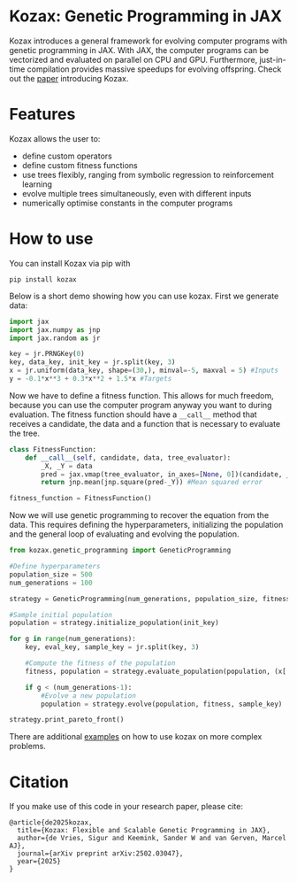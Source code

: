 # Kozax: Genetic Programming in JAX
Kozax introduces a general framework for evolving computer programs with genetic programming in JAX. With JAX, the computer programs can be vectorized and evaluated on parallel on CPU and GPU. Furthermore, just-in-time compilation provides massive speedups for evolving offspring. Check out the [paper](https://arxiv.org/abs/2502.03047) introducing Kozax.

# Features
Kozax allows the user to:
- define custom operators
- define custom fitness functions
- use trees flexibly, ranging from symbolic regression to reinforcement learning
- evolve multiple trees simultaneously, even with different inputs
- numerically optimise constants in the computer programs

# How to use
You can install Kozax via pip with
```
pip install kozax
```

Below is a short demo showing how you can use kozax. First we generate data:
```python
import jax
import jax.numpy as jnp
import jax.random as jr

key = jr.PRNGKey(0)
key, data_key, init_key = jr.split(key, 3)
x = jr.uniform(data_key, shape=(30,), minval=-5, maxval = 5) #Inputs
y = -0.1*x**3 + 0.3*x**2 + 1.5*x #Targets
```

Now we have to define a fitness function. This allows for much freedom, because you can use the computer program anyway you want to during evaluation. The fitness function should have a `__call__` method that receives a candidate, the data and a function that is necessary to evaluate the tree.
```python
class FitnessFunction:
    def __call__(self, candidate, data, tree_evaluator):
        _X, _Y = data
        pred = jax.vmap(tree_evaluator, in_axes=[None, 0])(candidate, _X)
        return jnp.mean(jnp.square(pred-_Y)) #Mean squared error

fitness_function = FitnessFunction()
```

Now we will use genetic programming to recover the equation from the data. This requires defining the hyperparameters, initializing the population and the general loop of evaluating and evolving the population.
```python
from kozax.genetic_programming import GeneticProgramming

#Define hyperparameters
population_size = 500
num_generations = 100

strategy = GeneticProgramming(num_generations, population_size, fitness_function)

#Sample initial population
population = strategy.initialize_population(init_key)

for g in range(num_generations):
    key, eval_key, sample_key = jr.split(key, 3)

    #Compute the fitness of the population
    fitness, population = strategy.evaluate_population(population, (x[:,None], y[:,None]), eval_key)

    if g < (num_generations-1):
        #Evolve a new population
        population = strategy.evolve(population, fitness, sample_key)

strategy.print_pareto_front()
```

There are additional [examples](https://github.com/sdevries0/kozax/tree/main/examples) on how to use kozax on more complex problems.


# Citation
If you make use of this code in your research paper, please cite:
```
@article{de2025kozax,
  title={Kozax: Flexible and Scalable Genetic Programming in JAX},
  author={de Vries, Sigur and Keemink, Sander W and van Gerven, Marcel AJ},
  journal={arXiv preprint arXiv:2502.03047},
  year={2025}
}
```
